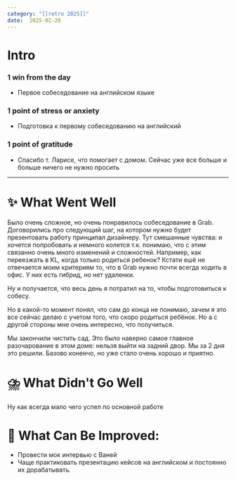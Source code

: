 ```yaml
---
category: "[[retro 2025]]"
date:  2025-02-28
---
```


# Intro
### 1 win from the day
- Первое собеседование на английском языке
### 1 point of stress or anxiety
- Подготовка к первому собеседованию на английский
### 1 point of gratitude
- Спасибо т. Ларисе, что помогает с домом. Сейчас уже все больше и больше ничего не нужно просить
---

# **✨ What Went Well**

Было очень сложное, но очень понравилось собеседование в Grab. Договорились про следующий шаг, на котором нужно будет презентовать работу принципал дизайнеру. Тут смешанные чувства: и хочется попробовать и немного колется т.к. понимаю, что с этим связанно очень много изменений и сложностей. 
Например, как переезжать в KL, когда только родиться ребенок?
Кстати ешё не отвечается моим критериям то, что в Grab нужно почти всегда ходить в офис. У них есть гибрид, но нет удаленки. 

Ну и получается, что весь день я потратил на то, чтобы подготовиться к собесу.

Но в какой-то момент понял, что сам до конца не понимаю, зачем я это все сейчас делаю с учетом того, что скоро родиться ребёнок. 
Но а с другой стороны мне очень интересно, что получиться. 

Мы закончили чистить сад. Это было наверно самое главное разочарование в этом доме: нельзя выйти на задний двор. Мы за 2 дня это решили. Базово коненчо, но уже стало очень хорошо и приятно. 


#  **⛈️ What Didn't Go Well**

Ну как всегда мало чего успел по основной работе


# **💫 What Can Be Improved**:

- Провести мок интервью с Ваней
- Чаще практиковать презентацию кейсов на английском и постоянно их дорабатывать.




